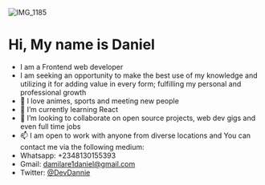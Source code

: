 ![IMG_1185](https://user-images.githubusercontent.com/114375388/204053696-d2ed8318-3ed1-4a5d-b8f4-dfd52b4d723d.JPG)


# Hi, My name is Daniel 
- I am a Frontend web developer 
- I am seeking an opportunity to make the best use of my knowledge and utilizing it for adding value in every form; fulfilling my personal and professional growth
- 👀  I love animes, sports and meeting new people
- 🌱 I’m currently learning React
- 💞️ I’m looking to collaborate on open source projects, web dev gigs and even full time jobs
- 📫 I am open to work with anyone from diverse locations and You can contact me via the following medium:
- Whatsapp: +2348130155393
- Gmail: damilare1daniel@gmail.com
- Twitter: [@DevDannie](https://twitter.com/DevDannie)



